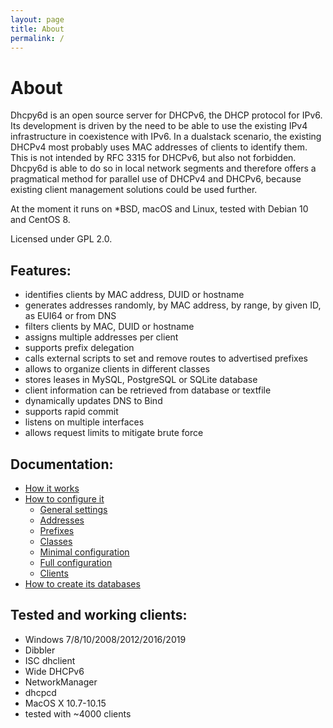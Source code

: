 ```yaml
---
layout: page
title: About
permalink: /
---
```


# About

Dhcpy6d is an open source server for DHCPv6, the DHCP protocol for IPv6.  
Its development is driven by the need to be able to use the existing IPv4 infrastructure in coexistence with IPv6. In a dualstack scenario, the existing DHCPv4 most probably uses MAC addresses of clients to identify them. This is not intended by RFC 3315 for DHCPv6, but also not forbidden. Dhcpy6d is able to do so in local network segments and therefore offers a pragmatical method for parallel use of DHCPv4 and DHCPv6, because existing client management solutions could be used further.

At the moment it runs on *BSD, macOS and Linux, tested with Debian 10 and CentOS 8.

Licensed under GPL 2.0.

## Features:

- identifies clients by MAC address, DUID or hostname
- generates addresses randomly, by MAC address, by range, by given ID, as EUI64 or from DNS
- filters clients by MAC, DUID or hostname
- assigns multiple addresses per client
- supports prefix delegation
- calls external scripts to set and remove routes to advertised prefixes
- allows to organize clients in different classes
- stores leases in MySQL, PostgreSQL or SQLite database
- client information can be retrieved from database or textfile
- dynamically updates DNS to Bind
- supports rapid commit
- listens on multiple interfaces
- allows request limits to mitigate brute force

## Documentation:

- [How it works](/documentation/function/)
- [How to configure it](/documentation/config/)
    - [General settings](/documentation/config/general/)
    - [Addresses](/documentation/config/addresses/)
    - [Prefixes](/documentation/config/prefixes/)
    - [Classes](/documentation/config/classes/)
    - [Minimal configuration](/documentation/config/minimal/)
    - [Full configuration](/documentation/config/full/)
    - [Clients](/documentation/config/client/)
- [How to create its databases](/documentation/sql/)

## Tested and working clients:

- Windows 7/8/10/2008/2012/2016/2019
- Dibbler
- ISC dhclient
- Wide DHCPv6
- NetworkManager
- dhcpcd
- MacOS X 10.7-10.15
- tested with ~4000 clients
